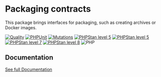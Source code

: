 Packaging contracts
===

This package brings interfaces for packaging, such as creating archives or Docker images.


[![Quality](https://github.com/php-etl/packaging-contracts/actions/workflows/quality.yaml/badge.svg)](https://github.com/php-etl/packaging-contracts/actions/workflows/quality.yaml)
[![PHPUnit](https://github.com/php-etl/packaging-contracts/actions/workflows/phpunit.yaml/badge.svg)](https://github.com/php-etl/packaging-contracts/actions/workflows/phpunit.yaml)
[![Mutations](https://github.com/php-etl/packaging-contracts/actions/workflows/infection.yaml/badge.svg)](https://github.com/php-etl/packaging-contracts/actions/workflows/infection.yaml)
[![PHPStan level 5](https://github.com/php-etl/packaging-contracts/actions/workflows/phpstan-5.yaml/badge.svg)](https://github.com/php-etl/packaging-contracts/actions/workflows/phpstan-5.yaml)
[![PHPStan level 5](https://github.com/php-etl/packaging-contracts/actions/workflows/phpstan-6.yaml/badge.svg)](https://github.com/php-etl/packaging-contracts/actions/workflows/phpstan-6.yaml)
[![PHPStan level 7](https://github.com/php-etl/packaging-contracts/actions/workflows/phpstan-7.yaml/badge.svg)](https://github.com/php-etl/packaging-contracts/actions/workflows/phpstan-7.yaml)
[![PHPStan level 8](https://github.com/php-etl/packaging-contracts/actions/workflows/phpstan-8.yaml/badge.svg)](https://github.com/php-etl/packaging-contracts/actions/workflows/phpstan-8.yaml)
![PHP](https://img.shields.io/packagist/php-v/php-etl/packaging-contracts)

Documentation
---

[See full Documentation](https://php-etl.github.io/documentation)

